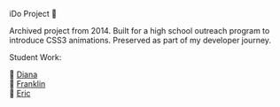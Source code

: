 iDo Project 🫶

Archived project from 2014. Built for a high school outreach program to introduce CSS3 animations. Preserved as part of my developer journey.

Student Work: 

🐠 [Diana](https://zcdev.github.io/ido-animation/diana/diana.html)       
🍄 [Franklin](https://zcdev.github.io/ido-animation/franklin/franklin.html)      
🐇 [Eric](https://zcdev.github.io/ido-animation/eric/eric.html)      